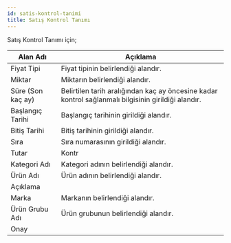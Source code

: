 ```yaml
---
id: satis-kontrol-tanimi
title: Satış Kontrol Tanımı
---
```


Satış Kontrol Tanımı için;

|Alan Adı|Açıklama|
|--|--|
|Fiyat Tipi|Fiyat tipinin belirlendiği alandır.	|
|Miktar|Miktarın belirlendiği alandır.	|
|Süre (Son kaç ay) |Belirtilen tarih aralığından kaç ay öncesine kadar kontrol sağlanmalı bilgisinin girildiği alandır.|
|Başlangıç Tarihi |Başlangıç tarihinin girildiği alandır.|
|Bitiş Tarihi |Bitiş tarihinin girildiği alandır.	|
|Sıra|Sıra numarasının girildiği alandır.	|
|Tutar|Kontr|
|Kategori Adı |Kategori adının belirlendiği alandır.	|
|Ürün Adı |Ürün adının belirlendiği alandır.	|
|Açıklama||
|Marka|Markanın belirlendiği alandır.	|
|Ürün Grubu Adı |Ürün grubunun belirlendiği alandır.|
|Onay||
